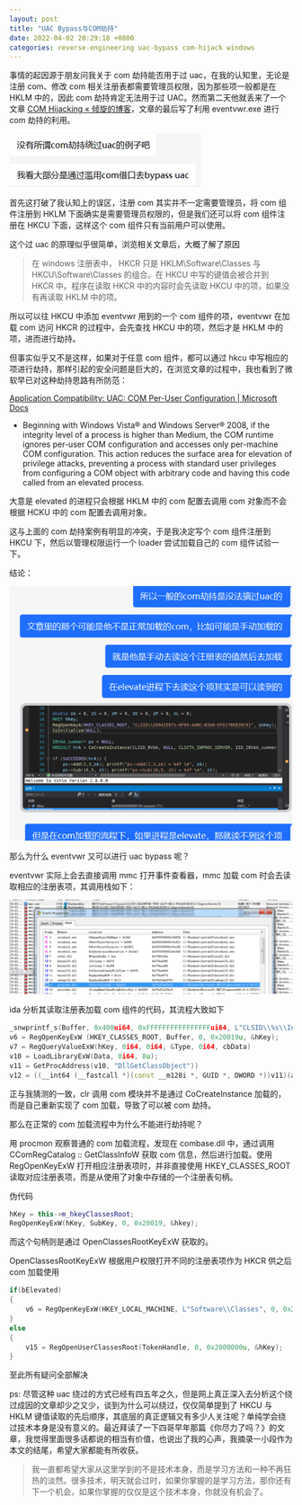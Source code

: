 ```yaml
---
layout: post
title: "UAC Bypass与COM劫持"
date: 2022-04-02 20:29:18 +0800
categories: reverse-engineering uac-bypass com-hijack windows
---
```


事情的起因源于朋友问我关于 com 劫持能否用于过 uac，在我的认知里，无论是注册 com、修改 com 相关注册表都需要管理员权限，因为那些项一般都是在 HKLM 中的，因此 com 劫持肯定无法用于过 UAC。然而第二天他就丢来了一个文章 [COM Hijacking « 倾旋的博客](http://payloads.online/archivers/2018-10-14/1/)，文章的最后写了利用 eventvwr.exe 进行 com 劫持的利用。 

![](https://raw.githubusercontent.com/CitrusIce/blog_pic/master/Pasted%20image%2020220331205325.png)

首先这打破了我认知上的误区，注册 com 其实并不一定需要管理员，将 com 组件注册到 HKLM 下面确实是需要管理员权限的，但是我们还可以将 com 组件注册在 HKCU 下面，这样这个 com 组件只有当前用户可以使用。

这个过 uac 的原理似乎很简单，浏览相关文章后，大概了解了原因

> 在 windows 注册表中， HKCR 只是 HKLM\\Software\\Classes 与 HKCU\\Software\\Classes 的组合。在 HKCU 中写的键值会被合并到 HKCR 中。程序在读取 HKCR 中的内容时会先读取 HKCU 中的项，如果没有再读取 HKLM 中的项。

所以可以往 HKCU 中添加 eventvwr 用到的一个 com 组件的项，eventvwr 在加载 com 访问 HKCR 的过程中，会先查找 HKCU 中的项，然后才是 HKLM 中的项，进而进行劫持。

但事实似乎又不是这样，如果对于任意 com 组件，都可以通过 hkcu 中写相应的项进行劫持，那样引起的安全问题是巨大的，在浏览文章的过程中，我也看到了微软早已对这种劫持思路有所防范：

[Application Compatibility: UAC: COM Per-User Configuration \| Microsoft Docs](https://docs.microsoft.com/en-us/previous-versions/bb756926(v=msdn.10))

- Beginning with Windows Vista® and Windows Server® 2008, if the integrity level of a process is higher than Medium, the COM runtime ignores per-user COM configuration and accesses only per-machine COM configuration. This action reduces the surface area for elevation of privilege attacks, preventing a process with standard user privileges from configuring a COM object with arbitrary code and having this code called from an elevated process.

大意是 elevated 的进程只会根据 HKLM 中的 com 配置去调用 com 对象而不会根据 HCKU 中的 com 配置去调用对象。

这与上面的 com 劫持案例有明显的冲突，于是我决定写个 com 组件注册到 HKCU 下，然后以管理权限运行一个 loader 尝试加载自己的 com 组件试验一下。

结论：

![](https://raw.githubusercontent.com/CitrusIce/blog_pic/master/Pasted%20image%2020220331213409.png)

那么为什么 eventvwr 又可以进行 uac bypass 呢？

eventvwr 实际上会去直接调用 mmc 打开事件查看器，mmc 加载 com 时会去读取相应的注册表项，其调用栈如下：

![](https://raw.githubusercontent.com/CitrusIce/blog_pic/master/Pasted%20image%2020220402151116.png)

ida 分析其读取注册表加载 com 组件的代码，其流程大致如下

```cpp
_snwprintf_s(Buffer, 0x400ui64, 0xFFFFFFFFFFFFFFFFui64, L"CLSID\\%s\\InprocServer32", v18);
v6 = RegOpenKeyExW (HKEY_CLASSES_ROOT, Buffer, 0, 0x20019u, &hKey);
v7 = RegQueryValueExW(hKey, 0i64, 0i64, &Type, 0i64, cbData)
v10 = LoadLibraryExW(Data, 0i64, 8u);
v11 = GetProcAddress(v10, "DllGetClassObject")) 
v12 = ((__int64 (__fastcall *)(const __m128i *, GUID *, DWORD *))v11)(a1, &IID_IClassFactory, lpcbData);
```

正与我猜测的一致，clr 调用 com 模块并不是通过 CoCreateInstance 加载的，而是自己重新实现了 com 加载，导致了可以被 com 劫持。

那么在正常的 com 加载流程中为什么不能进行劫持呢？

用 procmon 观察普通的 com 加载流程，发现在 combase.dll 中，通过调用 CComRegCatalog :: GetClassInfoW 获取 com 信息，然后进行加载。使用 RegOpenKeyExW 打开相应注册表项时，并非直接使用 HKEY_CLASSES_ROOT 读取对应注册表项，而是从使用了对象中存储的一个注册表句柄。

伪代码

```cpp
hKey = this->m_hkeyClassesRoot;
RegOpenKeyExW(hKey, SubKey, 0, 0x20019, &hkey);
```

而这个句柄则是通过 OpenClassesRootKeyExW 获取的。

OpenClassesRootKeyExW 根据用户权限打开不同的注册表项作为 HKCR 供之后 com 加载使用

```cpp
if(bElevated)
{
    v6 = RegOpenKeyExW(HKEY_LOCAL_MACHINE, L"Software\\Classes", 0, 0x2000000u, &hKey);
}
else
{
    v15 = RegOpenUserClassesRoot(TokenHandle, 0, 0x2000000u, &hKey);
}
```

至此所有疑问全部解决

ps:
尽管这种 uac 绕过的方式已经有四五年之久，但是网上真正深入去分析这个绕过成因的文章却少之又少，谈到为什么可以绕过，仅仅简单提到了 HKCU 与 HKLM 键值读取的先后顺序，其底层的真正逻辑又有多少人关注呢？单纯学会绕过技术本身是没有意义的。最近拜读了一下四哥早年那篇《你尽力了吗？》的文章，我觉得里面很多话都说的相当有价值，也说出了我的心声，我摘录一小段作为本文的结尾，希望大家都能有所收获。

> 我一直都希望大家从这里学到的不是技术本身，而是学习方法和一种不再狂热的淡然。很多技术，明天就会过时，如果你掌握的是学习方法，那你还有下一个机会，如果你掌握的仅仅是这个技术本身，你就没有机会了。
